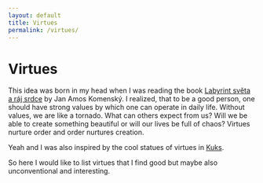 ```yaml
---
layout: default
title: Virtues
permalink: /virtues/
---
```


# Virtues

This idea was born in my head when I was reading the book [Labyrint světa a ráj srdce](https://en.wikipedia.org/wiki/Labyrinth_of_the_World_and_Paradise_of_the_Heart) by Jan Amos Komenský. I realized, that to be a good person, one should have strong values by which one can operate in daily life. Without values, we are like a tornado. What can others expect from us? Will we be able to create something beautiful or will our lives be full of chaos? Virtues nurture order and order nurtures creation.

Yeah and I was also inspired by the cool statues of virtues in [Kuks](https://cs.wikipedia.org/wiki/Braunovy_sochy_Ctnost%C3%AD_a_Ne%C5%99est%C3%AD_v_Kuksu).

So here I would like to list virtues that I find good but maybe also unconventional and interesting. 